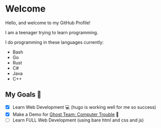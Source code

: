 <!-- markdownlint-disable MD013 -->

# Welcome

Hello, and welcome to my GitHub Profile!

I am a teenager trying to learn programming.

I do programming in these languages currently:

- Bash
- Go
- Rust
- C#
- Java
- C++

## My Goals 🥅

- [x] Learn Web Development 💻 (hugo is working well for me so success)
- [x] Make a Demo for [Ghost Team: Computer Trouble](https://github.com/TheKamboy/gt-computer-trouble) 🔫
- [ ] Learn FULL Web Development (using bare html and css and js)
